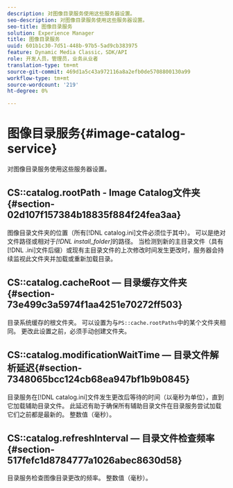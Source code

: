 ```yaml
---
description: 对图像目录服务使用这些服务器设置。
seo-description: 对图像目录服务使用这些服务器设置。
seo-title: 图像目录服务
solution: Experience Manager
title: 图像目录服务
uuid: 601b1c30-7d51-448b-97b5-5ad9cb383975
feature: Dynamic Media Classic，SDK/API
role: 开发人员，管理员，业务从业者
translation-type: tm+mt
source-git-commit: 469d1a5c43a972116a8a2efb0de5708800130a99
workflow-type: tm+mt
source-wordcount: '219'
ht-degree: 0%

---
```



# 图像目录服务{#image-catalog-service}

对图像目录服务使用这些服务器设置。

## CS::catalog.rootPath - Image Catalog文件夹{#section-02d107f157384b18835f884f24fea3aa}

图像目录文件夹的位置（所有[!DNL catalog.ini]文件必须位于其中）。 可以是绝对文件路径或相对于&#x200B;*[!DNL install_folder]*&#x200B;的路径。 当检测到新的主目录文件（具有[!DNL .ini]文件后缀）或现有主目录文件的上次修改时间发生更改时，服务器会持续监视此文件夹并加载或重新加载目录。

## CS::catalog.cacheRoot — 目录缓存文件夹{#section-73e499c3a5974f1aa4251e70272ff503}

目录系统缓存的根文件夹。 可以设置为与`PS::cache.rootPaths`中的某个文件夹相同。 更改此设置之前，必须手动创建文件夹。

## CS::catalog.modificationWaitTime — 目录文件解析延迟{#section-7348065bcc124cb68ea947bf1b9b0845}

目录服务在[!DNL catalog.ini]文件发生更改后等待的时间（以毫秒为单位），直到它加载辅助目录文件。 此延迟有助于确保所有辅助目录文件在目录服务尝试加载它们之前都是最新的。 整数值（毫秒）。

## CS::catalog.refreshInterval — 目录文件检查频率{#section-517fefc1d8784777a1026abec8630d58}

目录服务检查图像目录更改的频率。 整数值（毫秒）。
